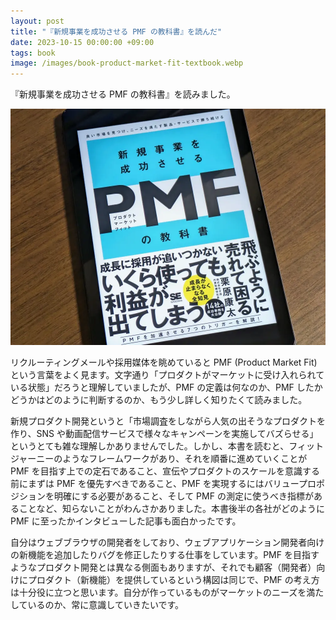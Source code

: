 ```yaml
---
layout: post
title: "『新規事業を成功させる PMF の教科書』を読んだ"
date: 2023-10-15 00:00:00 +09:00
tags: book
image: /images/book-product-market-fit-textbook.webp
---
```


『新規事業を成功させる PMF の教科書』を読みました。

![表紙](/images/book-product-market-fit-textbook.webp)

リクルーティングメールや採用媒体を眺めていると PMF (Product Market Fit) という言葉をよく見ます。文字通り「プロダクトがマーケットに受け入れられている状態」だろうと理解していましたが、PMF の定義は何なのか、PMF したかどうかはどのように判断するのか、もう少し詳しく知りたくて読みました。

新規プロダクト開発というと「市場調査をしながら人気の出そうなプロダクトを作り、SNS や動画配信サービスで様々なキャンペーンを実施してバズらせる」というとても雑な理解しかありませんでした。しかし、本書を読むと、フィットジャーニーのようなフレームワークがあり、それを順番に進めていくことが PMF を目指す上での定石であること、宣伝やプロダクトのスケールを意識する前にまずは PMF を優先すべきであること、PMF を実現するにはバリュープロポジションを明確にする必要があること、そして PMF の測定に使うべき指標があることなど、知らないことがわんさかありました。本書後半の各社がどのように PMF に至ったかインタビューした記事も面白かったです。

自分はウェブブラウザの開発者をしており、ウェブアプリケーション開発者向けの新機能を追加したりバグを修正したりする仕事をしています。PMF を目指すようなプロダクト開発とは異なる側面もありますが、それでも顧客（開発者）向けにプロダクト（新機能）を提供しているという構図は同じで、PMF の考え方は十分役に立つと思います。自分が作っているものがマーケットのニーズを満たしているのか、常に意識していきたいです。